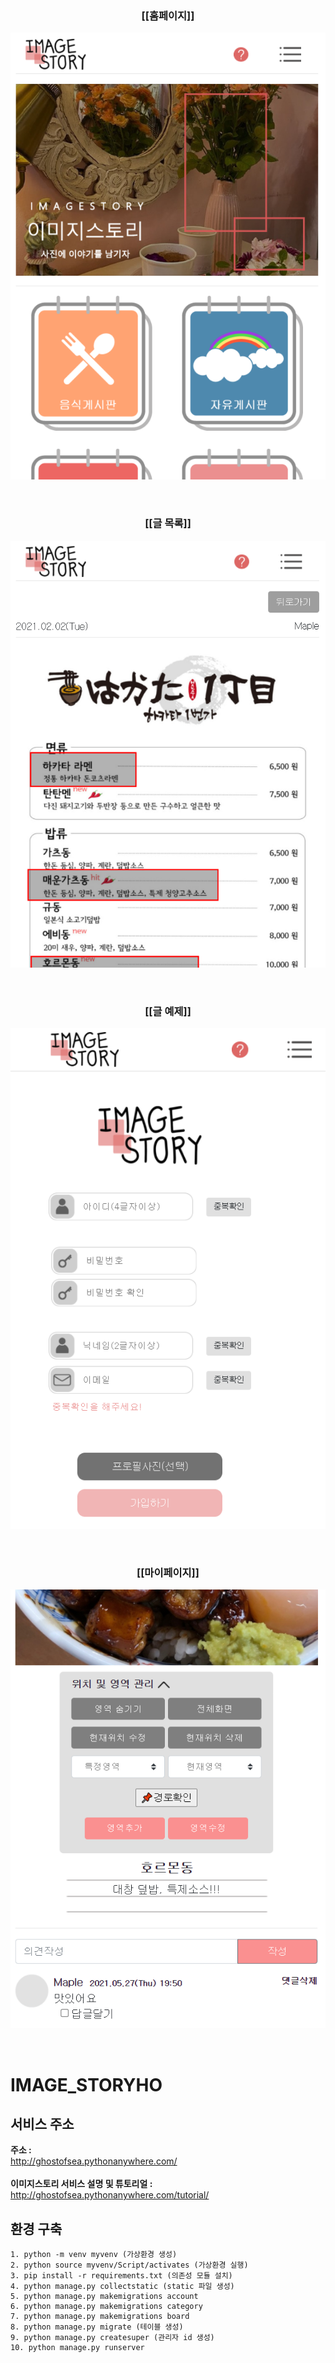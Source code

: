 <h3 align="center">[[홈페이지]]</h3>
<p align="center">
<img alt="imagestory" src="https://github.com/lunevilia/IMAGE_STORY/blob/main/imagestory_site-master/asset/imagestory_example1.PNG?raw=true"/>
</p>
</br></hr>

<h3 align="center">[[글 목록]]</h3>
<p align="center">
<img alt="imagestory" src="https://github.com/lunevilia/IMAGE_STORY/blob/main/imagestory_site-master/asset/imagestory_example2.PNG?raw=true"/>
</p>
</br></hr>

<h3 align="center">[[글 예제]]</h3>
<p align="center">
<img alt="imagestory" src="https://github.com/lunevilia/IMAGE_STORY/blob/main/imagestory_site-master/asset/imagestory_example3.PNG?raw=true"/>
</p>
</br></hr>

<h3 align="center">[[마이페이지]]</h3>
<p align="center">
<img alt="imagestory" src="https://github.com/lunevilia/IMAGE_STORY/blob/main/imagestory_site-master/asset/imagestory_example4.PNG?raw=true"/>
</p>
</br></hr>
   
   
   
# IMAGE_STORYHO
## 서비스 주소
**주소 :**<br>
http://ghostofsea.pythonanywhere.com/
<br><br>
**이미지스토리 서비스 설명 및 튜토리얼 :**<br>
http://ghostofsea.pythonanywhere.com/tutorial/


## 환경 구축
~~~
1. python -m venv myvenv (가상환경 생성)
2. python source myvenv/Script/activates (가상환경 실행)
3. pip install -r requirements.txt (의존성 모듈 설치)
4. python manage.py collectstatic (static 파일 생성)
5. python manage.py makemigrations account
6. python manage.py makemigrations category
7. python manage.py makemigrations board
8. python manage.py migrate (테이블 생성)
9. python manage.py createsuper (관리자 id 생성)
10. python manage.py runserver
~~~
